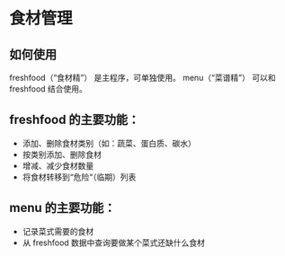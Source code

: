 # 食材管理

## 如何使用
freshfood（“食材精”） 是主程序，可单独使用。
menu（“菜谱精”） 可以和 freshfood 结合使用。

## freshfood 的主要功能：
- 添加、删除食材类别（如：蔬菜、蛋白质、碳水）
- 按类别添加、删除食材
- 增减、减少食材数量
- 将食材转移到“危险“（临期）列表

## menu 的主要功能：
- 记录菜式需要的食材
- 从 freshfood 数据中查询要做某个菜式还缺什么食材
